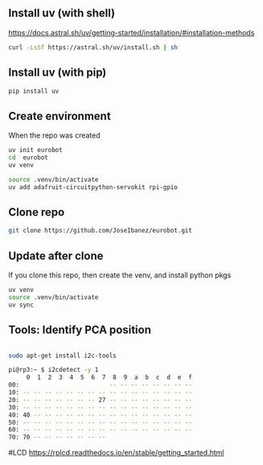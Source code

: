 


## Install uv (with shell)
https://docs.astral.sh/uv/getting-started/installation/#installation-methods

```bash
curl -LsSf https://astral.sh/uv/install.sh | sh
```

## Install uv (with pip)

```bash
pip install uv
```

## Create environment 
When the repo was created

```bash
uv init eurobot
cd  eurobot
uv venv

source .venv/bin/activate
uv add adafruit-circuitpython-servokit rpi-gpio
```

## Clone repo
```bash
git clone https://github.com/JoseIbanez/eurobot.git
```


## Update after clone
If you clone this repo, then create the venv, and install python pkgs

```bash
uv venv
source .venv/bin/activate
uv sync
```




## Tools: Identify PCA position

```bash

sudo apt-get install i2c-tools

pi@rp3:~ $ i2cdetect -y 1
     0  1  2  3  4  5  6  7  8  9  a  b  c  d  e  f
00:                         -- -- -- -- -- -- -- -- 
10: -- -- -- -- -- -- -- -- -- -- -- -- -- -- -- -- 
20: -- -- -- -- -- -- -- 27 -- -- -- -- -- -- -- -- 
30: -- -- -- -- -- -- -- -- -- -- -- -- -- -- -- -- 
40: 40 -- -- -- -- -- -- -- -- -- -- -- -- -- -- -- 
50: -- -- -- -- -- -- -- -- -- -- -- -- -- -- -- -- 
60: -- -- -- -- -- -- -- -- -- -- -- -- -- -- -- -- 
70: 70 -- -- -- -- -- -- --    
```

#LCD
https://rplcd.readthedocs.io/en/stable/getting_started.html

